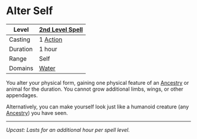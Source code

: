 # Alter Self

| Level    | [2nd Level Spell](2nd%20Level%20Spells.md)          |
| -------- | --------------------------------------------------- |
| Casting  | 1 [Action](../../../../Game%20Procedures/Core%20Procedures/Action.md) |
| Duration | 1 hour                                              |
| Range    | Self                                                |
| Domains  | [Water](../../Spell%20Domains/Water.md)          |

You alter your physical form, gaining one physical feature of an [Ancestry](../../../../Player%20Characters/Ancenstries/Ancestry.md) or animal for the duration. You cannot grow additional limbs, wings, or other appendages.

Alternatively, you can make yourself look just like a humanoid creature (any [Ancestry](../../../../Player%20Characters/Ancenstries/Ancestry.md)) you have seen.

---
*Upcast: Lasts for an additional hour per spell level.*
